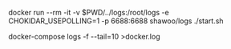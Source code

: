 docker run --rm -it -v $PWD/../logs:/root/logs -e CHOKIDAR_USEPOLLING=1 -p 6688:6688 shawoo/logs ./start.sh

docker-compose logs -f --tail=10 >docker.log
